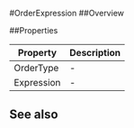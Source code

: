 #OrderExpression
##Overview



##Properties
<table class="table table-condensed table-bordered">
    <thead>
<tr>
<th>Property</th>
<th>Description</th>
</tr>
</thead>
<tbody>
<tr><td>OrderType</td><td> - </td></tr>
<tr><td>Expression</td><td> - </td></tr>
</tbody></table>



## See also

